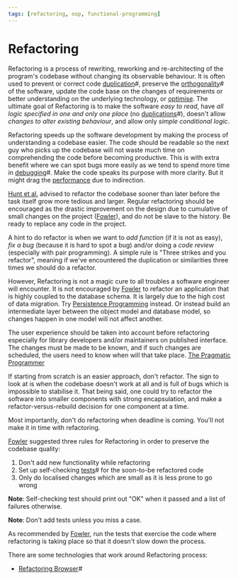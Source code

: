 ```yaml
---
tags: [refactoring, oop, functional-programming]
---
```


# Refactoring

Refactoring is a process of rewriting, reworking and re-architecting of the
program's codebase without changing its observable behaviour. It is often used
to prevent or correct code [duplication](202206171004.md)#, preserve the
[orthogonality](202202041514.md)# of the software, update the code base on the
changes of requirements or better understanding on the underlying technology, or
[optimise](202203011139.md). The ultimate goal of Refactoring is to make the
software *easy to read*, have *all logic specified in one and only one place*
(no [duplications](202206171004.md)#), doesn't allow *changes to alter existing
behaviour*, and allow only *simple conditional logic*.

Refactoring speeds up the software development by making the process of
understanding a codebase easier. The code should be readable so the next guy who
picks up the codebase will not waste much time on comprehending the code before
becoming productive. This is with extra benefit where we can spot bugs more
easily as we tend to spend more time in [debugging](202203131236.md)#. Make the
code speaks its purpose with more clarity. But it might drag the
[performance](202203011139.md) due to indirection.

[Hunt et al.](lit/@Hunt1999.md) advised to refactor the codebase sooner than
later before the task itself grow more tedious and larger. Regular refactoring
should be encouraged as the drastic improvement on the design due to cumulative
of small changes on the project ([Fowler](lit/@Fowler1999.md)), and do not be
slave to the history. Be ready to replace any code in the project.

A hint to do refactor is when we want to *add function* (if it is not as easy),
*fix a bug* (because it is hard to spot a bug) and/or doing a *code review*
(especially with pair programming). A simple rule is "Three strikes and you
refactor", meaning if we've encountered the duplication or similarities three
times we should do a refactor.

However, Refactoring is not a magic cure to all troubles a software engineer
will encounter. It is not encouraged by [Fowler](lit/@Fowler1999.md) to refactor
an application that is highly coupled to the database schema. It is largely due
to the high cost of data migration. Try [Persistence Programming](lit/@Cobbs2022.md)
instead. Or instead build an intermediate layer between the object model and
database model, so changes happen in one model will not affect another.

The user experience should be taken into account before refactoring especially
for library developers and/or maintainers on published interface. The changes
must be made to be known, and if such changes are scheduled, the users need to
know when will that take place. [The Pragmatic Programmer](lit/@Hunt1999.md)

If starting from scratch is an easier approach, don't refactor. The sign to look
at is when the codebase doesn't work at all and is full of bugs which is
impossible to stabilise it. That being said, one could try to refactor the
software into smaller components with strong encapsulation, and make a
refactor-versus-rebuild decision for one component at a time.

Most importantly, don't do refactoring when deadline is coming. You'll not make
it in time with refactoring.

[Fowler](lit/@Fowler1999.md) suggested three rules for Refactoring in order to
preserve the codebase quality:

1. Don't add new functionality while refactoring
2. Set up self-checking [tests](202206201320.md)# for the soon-to-be refactored
   code
3. Only do localised changes which are small as it is less prone to go wrong

**Note**: Self-checking test should print out "OK" when it passed and a list of
failures otherwise.

**Note**: Don't add tests unless you miss a case.

As recommended by [Fowler](lit/@Fowler1999.md), run the tests that exercise the
code where refactoring is taking place so that it doesn't slow down the process.

There are some technologies that work around Refactoring process:
- [Refactoring Browser](202205281125.md)#
